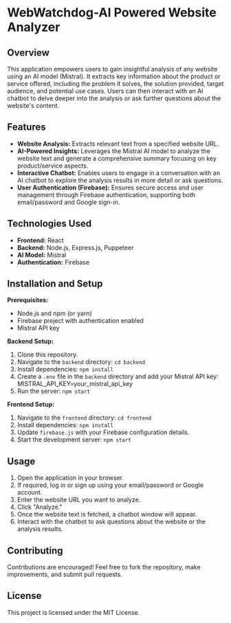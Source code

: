 # WebWatchdog-AI Powered Website Analyzer

## Overview

This application empowers users to gain insightful analysis of any website using an AI model (Mistral). It extracts key information about the product or service offered, including the problem it solves, the solution provided, target audience, and potential use cases. Users can then interact with an AI chatbot to delve deeper into the analysis or ask further questions about the website's content.

## Features

* **Website Analysis:** Extracts relevant text from a specified website URL.
* **AI-Powered Insights:** Leverages the Mistral AI model to analyze the website text and generate a comprehensive summary focusing on key product/service aspects.
* **Interactive Chatbot:** Enables users to engage in a conversation with an AI chatbot to explore the analysis results in more detail or ask questions.
* **User Authentication (Firebase):** Ensures secure access and user management through Firebase authentication, supporting both email/password and Google sign-in.

## Technologies Used

* **Frontend:** React
* **Backend:** Node.js, Express.js, Puppeteer
* **AI Model:** Mistral
* **Authentication:** Firebase

## Installation and Setup

**Prerequisites:**

* Node.js and npm (or yarn)
* Firebase project with authentication enabled
* Mistral API key

**Backend Setup:**

1. Clone this repository.
2. Navigate to the `backend` directory: `cd backend`
3. Install dependencies: `npm install`
4. Create a `.env` file in the `backend` directory and add your Mistral API key: MISTRAL_API_KEY=your_mistral_api_key
5. Run the server: `npm start`

**Frontend Setup:**

1. Navigate to the `frontend` directory: `cd frontend`
2. Install dependencies: `npm install`
3. Update `firebase.js` with your Firebase configuration details.
4. Start the development server: `npm start`

## Usage

1. Open the application in your browser.
2. If required, log in or sign up using your email/password or Google account.
3. Enter the website URL you want to analyze.
4. Click "Analyze."
5. Once the website text is fetched, a chatbot window will appear.
6. Interact with the chatbot to ask questions about the website or the analysis results.

## Contributing

Contributions are encouraged! Feel free to fork the repository, make improvements, and submit pull requests. 

## License

This project is licensed under the MIT License.

